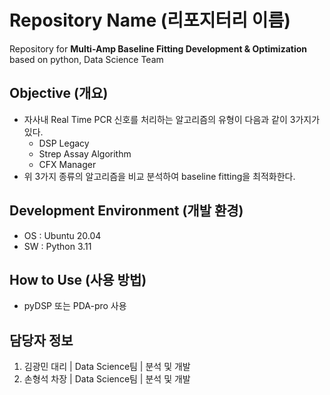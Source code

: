 # Repository Name (리포지터리 이름)

Repository for **Multi-Amp Baseline Fitting Development & Optimization** based on python, Data Science Team


## Objective (개요)

- 자사내 Real Time PCR 신호를 처리하는 알고리즘의 유형이 다음과 같이 3가지가 있다.
    - DSP Legacy
    - Strep Assay Algorithm
    - CFX Manager
- 위 3가지 종류의 알고리즘을 비교 분석하여 baseline fitting을 최적화한다.

## Development Environment (개발 환경)

- OS : Ubuntu 20.04
- SW : Python 3.11

## How to Use (사용 방법)

- pyDSP 또는 PDA-pro 사용

## 담당자 정보

1. 김광민 대리 | Data Science팀 | 분석 및 개발
1. 손형석 차장 | Data Science팀 | 분석 및 개발
